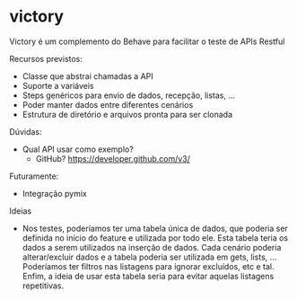 # victory
Victory é um complemento do Behave para facilitar o teste de APIs Restful

Recursos previstos:
* Classe que abstrai chamadas a API
* Suporte a variáveis
* Steps genéricos para envio de dados, recepção, listas, ...
* Poder manter dados entre diferentes cenários
* Estrutura de diretório e arquivos pronta para ser clonada

Dúvidas:
* Qual API usar como exemplo?
  * GitHub? https://developer.github.com/v3/

Futuramente:
* Integração pymix

Ideias
* Nos testes, poderíamos ter uma tabela única de dados, que poderia ser definida no início do feature e utilizada por todo ele. Esta tabela teria os dados a serem utilizados na inserção de dados. Cada cenário poderia alterar/excluir dados e a tabela poderia ser utilizada em gets, lists, ... Poderíamos ter filtros nas listagens para ignorar excluídos, etc e tal. Enfim, a ideia de usar esta tabela seria para evitar aquelas listagens repetitivas.
